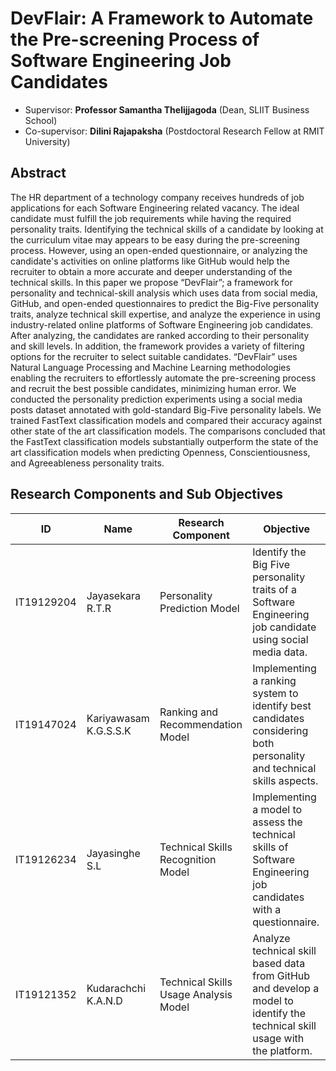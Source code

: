# DevFlair: A Framework to Automate the Pre-screening Process of Software Engineering Job Candidates

* Supervisor: **Professor Samantha Thelijjagoda** (Dean, SLIIT Business School)
* Co-supervisor: **Dilini Rajapaksha** (Postdoctoral Research Fellow at RMIT University)

## Abstract
The HR department of a technology company receives hundreds of job applications for each Software Engineering related vacancy. The ideal candidate must fulfill the job requirements while having the required personality traits. Identifying the technical skills of a candidate by looking at the curriculum vitae may appears to be easy during the pre-screening process. However, using an open-ended questionnaire, or analyzing the candidate's activities on online platforms like GitHub would help the recruiter to obtain a more accurate and deeper understanding of the technical skills.  In this paper we propose “DevFlair”; a framework for personality and technical-skill analysis which uses data from social media, GitHub, and open-ended questionnaires to predict the Big-Five personality traits, analyze technical skill expertise, and analyze the experience in using industry-related online platforms of Software Engineering job candidates. After analyzing, the candidates are ranked according to their personality and skill levels. In addition, the framework provides a variety of filtering options for the recruiter to select suitable candidates. “DevFlair” uses Natural Language Processing and Machine Learning methodologies enabling the recruiters to effortlessly automate the pre-screening process and recruit the best possible candidates, minimizing human error. We conducted the personality prediction experiments using a social media posts dataset annotated with gold-standard Big-Five personality labels. We trained FastText classification models and compared their accuracy against other state of the art classification models. The comparisons concluded that the FastText classification models substantially outperform the state of the art classification models when predicting Openness, Conscientiousness, and Agreeableness personality traits.


## Research Components and Sub Objectives

| **ID**     	| **Name**              	| **Research Component**                	| **Objective**                                                                                                                                                         	|
|------------	|-----------------------	|---------------------------------------	|-----------------------------------------------------------------------------------------------------------------------------------------------------------------------	|
| IT19129204 	| Jayasekara R.T.R      	| Personality Prediction Model      	| Identify the Big Five personality traits of a Software Engineering job candidate using social media data. 	|
| IT19147024 	| Kariyawasam K.G.S.S.K 	| Ranking and Recommendation Model      	| Implementing a ranking system to identify best candidates considering both personality and technical skills aspects.       	|
| IT19126234 	| Jayasinghe S.L        	| Technical Skills Recognition Model    	| Implementing a model to assess the technical skills of Software Engineering job candidates with a questionnaire.                                                      	|
| IT19121352 	| Kudarachchi K.A.N.D   	| Technical Skills Usage Analysis Model 	| Analyze technical skill based data from GitHub and develop a model to identify the technical skill usage with the platform.                  	|
